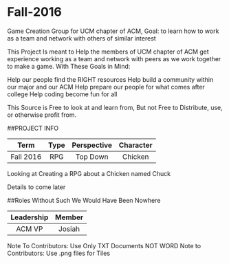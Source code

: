 # Fall-2016
Game Creation Group for UCM chapter of ACM, Goal: to learn how to work as a team and network with others of similar interest

This Project Is meant to Help the members of UCM chapter of ACM get experience working as a team and network with peers as we work together to make a game. With These Goals in Mind:

Help our people find the RIGHT resources
Help build a community within our major and our ACM
Help prepare our people for what comes after college
Help coding become fun for all

This Source is Free to look at and learn from, But not Free to Distribute, use, or otherwise profit from.

##PROJECT INFO

| **Term**  |  **Type** |  **Perspective** |  **Character** |
|:-------:  |:--------: |:-------:         |:--------: |
| Fall 2016 |   RPG     | Top Down         |    Chicken      |

Looking at Creating a RPG about a Chicken named Chuck

Details to come later

##Roles
Without Such We Would Have Been Nowhere

|Leadership|Member|
| :---------:  | :------: |
| ACM VP       | Josiah   |

Note To Contributors: Use Only TXT Documents NOT WORD
Note to Contributors: Use .png files for Tiles
